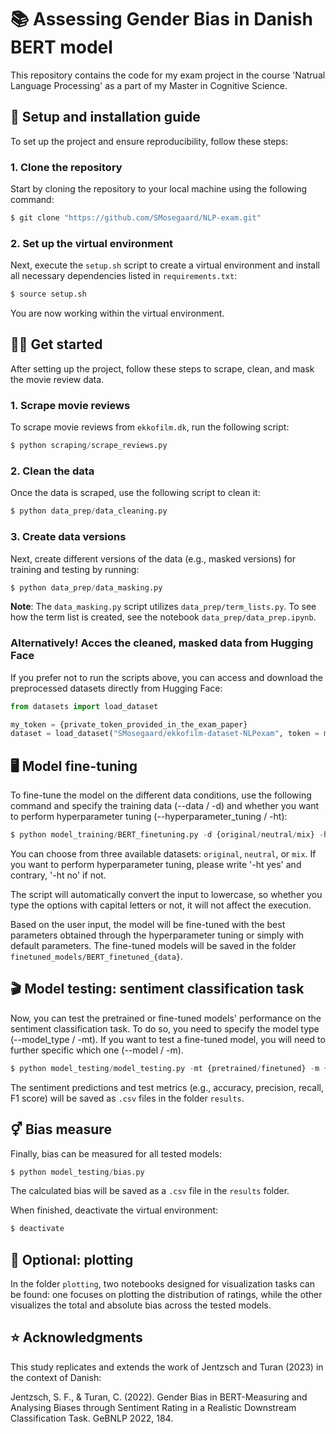 # 📚 Assessing Gender Bias in Danish BERT model

This repository contains the code for my exam project in the course 'Natrual Language Processing' as a part of my Master in Cognitive Science.

## 🔧 Setup and installation guide

To set up the project and ensure reproducibility, follow these steps:

### 1.  Clone the repository
Start by cloning the repository to your local machine using the following command:
```python
$ git clone "https://github.com/SMosegaard/NLP-exam.git"
```
### 2. Set up the virtual environment
Next, execute the ```setup.sh``` script to create a virtual environment and install all necessary dependencies listed in ```requirements.txt```:
```python
$ source setup.sh
``` 
You are now working within the virtual environment.

## 👩‍💻 Get started
After setting up the project, follow these steps to scrape, clean, and mask the movie review data.

### 1. Scrape movie reviews
To scrape movie reviews from ```ekkofilm.dk```, run the following script:
```python
$ python scraping/scrape_reviews.py
```

### 2. Clean the data
Once the data is scraped, use the following script to clean it:
```python
$ python data_prep/data_cleaning.py
``` 

### 3. Create data versions
Next, create different versions of the data (e.g., masked versions) for training and testing by running:
```python
$ python data_prep/data_masking.py
``` 
**Note**: The ```data_masking.py``` script utilizes ```data_prep/term_lists.py```. To see how the term list is created, see the notebook ```data_prep/data_prep.ipynb```.

### Alternatively! Acces the cleaned, masked data from Hugging Face
If you prefer not to run the scripts above, you can access and download the preprocessed datasets directly from Hugging Face:
```python
from datasets import load_dataset

my_token = {private_token_provided_in_the_exam_paper}
dataset = load_dataset("SMosegaard/ekkofilm-dataset-NLPexam", token = my_token)
``` 

## 🖥️ Model fine-tuning

To fine-tune the model on the different data conditions, use the following command and specify the training data (--data / -d) and whether you want to perform hyperparameter tuning (--hyperparameter_tuning / -ht):
```python
$ python model_training/BERT_finetuning.py -d {original/neutral/mix} -ht {yes/no}
```
You can choose from three available datasets: ```original```, ```neutral```, or ```mix```. If you want to perform hyperparameter tuning, please write '-ht yes' and contrary, '-ht no' if not.

The script will automatically convert the input to lowercase, so whether you type the options with capital letters or not, it will not affect the execution.

Based on the user input, the model will be fine-tuned with the best parameters obtained through the hyperparameter tuning or simply with default parameters. The fine-tuned models will be saved in the folder ```finetuned_models/BERT_finetuned_{data}```.

## 🎬 Model testing: sentiment classification task

Now, you can test the pretrained or fine-tuned models' performance on the sentiment classification task. To do so, you need to specify the model type (--model_type / -mt). If you want to test a fine-tuned model, you will need to further specific which one (--model / -m). 

```python
$ python model_testing/model_testing.py -mt {pretrained/finetuned} -m {original/neutral/mix}
``` 
The sentiment predictions and test metrics (e.g., accuracy, precision, recall, F1 score) will be saved as ```.csv``` files in the folder ```results```.

## ⚥ Bias measure

Finally, bias can be measured for all tested models:
```python
$ python model_testing/bias.py
```
The calculated bias will be saved as a ```.csv``` file in the ```results``` folder.

When finished, deactivate the virtual environment:
```python
$ deactivate
```

## 🎨 Optional: plotting

In the folder ```plotting```, two notebooks designed for visualization tasks can be found: one focuses on plotting the distribution of ratings, while the other visualizes the total and absolute bias across the tested models.

## ⭐ Acknowledgments

This study replicates and extends the work of Jentzsch and Turan (2023) in the context of Danish:

Jentzsch, S. F., & Turan, C. (2022). Gender Bias in BERT-Measuring and Analysing Biases through Sentiment Rating in a Realistic Downstream Classification Task. GeBNLP 2022, 184.